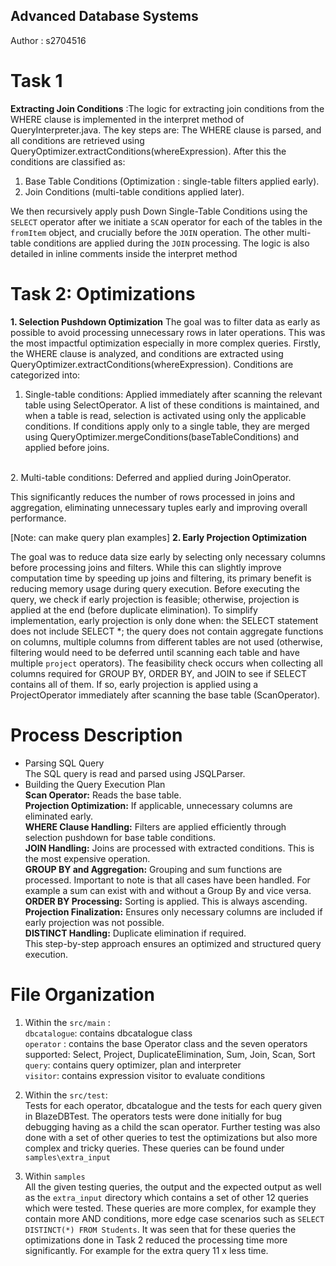 ## Advanced Database Systems
Author : s2704516

# Task 1
**Extracting Join Conditions** :The logic for extracting join conditions from the WHERE clause is implemented in the interpret method of QueryInterpreter.java. The key steps are:
The WHERE clause is parsed, and all conditions are retrieved using QueryOptimizer.extractConditions(whereExpression). After this the conditions are classified as: <br>
1. Base Table Conditions (Optimization : single-table filters applied early). <br>
2. Join Conditions (multi-table conditions applied later). <br>

We then recursively apply push Down Single-Table Conditions using the `SELECT` operator after we initiate a `SCAN` operator for each of the tables in the `fromItem` object, and crucially before the 
`JOIN` operation. The other multi-table conditions are applied during the `JOIN` processing.
The logic is also detailed in inline comments inside the interpret method

# Task 2: Optimizations
**1. Selection Pushdown Optimization**
The goal was to filter data as early as possible to avoid processing unnecessary rows in later operations. This was the most impactful optimization especially in more complex queries. Firstly, the WHERE clause is analyzed, and conditions are extracted using QueryOptimizer.extractConditions(whereExpression).  Conditions are categorized into:
1. Single-table conditions: Applied immediately after scanning the relevant table using SelectOperator. A list of these conditions is maintained, and when a table is read, selection is activated using only the applicable conditions. If conditions apply only to a single table, they are merged using QueryOptimizer.mergeConditions(baseTableConditions) and applied before joins.
 <br>
2. Multi-table conditions: Deferred and applied during JoinOperator.

This significantly reduces the number of rows processed in joins and aggregation, eliminating unnecessary tuples early and improving overall performance.

[Note: can make query plan examples]
**2. Early Projection Optimization**

The goal was to reduce data size early by selecting only necessary columns before processing joins and filters. While this can slightly improve computation time by speeding up joins and filtering, its primary benefit is reducing memory usage during query execution. Before executing the query, we check if early projection is feasible; otherwise, projection is applied at the end (before duplicate elimination). To simplify implementation, early projection is only done when: the SELECT statement does not include SELECT *; the query does not contain aggregate functions on columns, multiple columns from different tables are not used (otherwise, filtering would need to be deferred until scanning each table and have multiple `project` operators). The feasibility check occurs when collecting all columns required for GROUP BY, ORDER BY, and JOIN to see if SELECT contains all of them. If so, early projection is applied using a ProjectOperator immediately after scanning the base table (ScanOperator). 


# Process Description
- Parsing SQL Query <br>
The SQL query is read and parsed using JSQLParser. <br>
- Building the Query Execution Plan<br>
**Scan Operator:** Reads the base table. <br>
**Projection Optimization:** If applicable, unnecessary columns are eliminated early.  <br>
**WHERE Clause Handling:** Filters are applied efficiently through selection pushdown for base table conditions. <br>
**JOIN Handling:** Joins are processed with extracted conditions. This is the most expensive operation. <br>
**GROUP BY and Aggregation:** Grouping and sum functions are processed. Important to note is that all cases have been handled. For example a sum can exist with and without a Group By and vice versa. <br>
**ORDER BY Processing:** Sorting is applied. This is always ascending. <br>
**Projection Finalization:** Ensures only necessary columns are included if early projection was not possible.<br>
**DISTINCT Handling:** Duplicate elimination if required. <br>
This step-by-step approach ensures an optimized and structured query execution. <br>

# File Organization
1. Within the `src/main` : <br>
`dbcatalogue`: contains dbcatalogue class <br>
`operator` : contains the base Operator class and the seven operators supported: Select, Project, DuplicateElimination, Sum, Join, Scan, Sort <br>
`query`: contains query optimizer, plan and interpreter <br>
`visitor`: contains expression visitor to evaluate conditions <br>

2. Within the `src/test`: <br>
Tests for each operator, dbcatalogue and the tests for each query given in BlazeDBTest. The operators tests were done initially for bug debugging having as a child the scan operator.
Further testing was also done with a set of other queries to test the optimizations but also more complex and tricky queries. These queries can be found under `samples\extra_input`

2. Within `samples` <br>
All the given testing queries, the output and the expected output as well as the `extra_input` directory which contains a set of other 12 queries which were tested. These queries are more complex, for example
they contain more AND conditions, more edge case scenarios such as `SELECT DISTINCT(*) FROM Students`. It was seen that for these queries the optimizations done in Task 2 reduced the processing time
more significantly. For example for the extra query 11 x less time.

